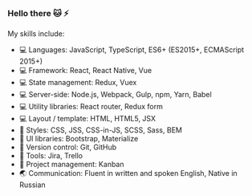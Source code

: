 ### Hello there :cat: :zap:

My skills include:
- :computer: Languages: JavaScript, TypeScript, ES6+ (ES2015+, ECMAScript 2015+)
- :computer: Framework: React, React Native, Vue
- :computer: State management: Redux, Vuex
- :computer: Server-side: Node.js, Webpack, Gulp, npm, Yarn, Babel
- :computer: Utility libraries: React router, Redux form
- :computer: Layout / template: HTML, HTML5, JSX
- :watermelon: Styles: CSS, JSS, CSS-in-JS, SCSS, Sass, BEM
- :watermelon: UI libraries: Bootstrap, Materialize
- :electric_plug: Version control: Git, GitHub
- :electric_plug: Tools: Jira, Trello
- :electric_plug: Project management: Kanban
- :earth_asia: Communication: Fluent in written and spoken English, Native in Russian
